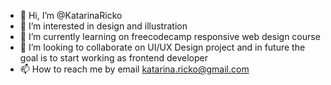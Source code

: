 - 👋 Hi, I’m @KatarinaRicko
- 👀 I’m interested in design and illustration
- 🌱 I’m currently learning on freecodecamp responsive web design course
- 💞️ I’m looking to collaborate on UI/UX Design project and in future the goal is to start working as frontend developer
- 📫 How to reach me by email katarina.ricko@gmail.com

<!---
KatarinaRicko/KatarinaRicko is a ✨ special ✨ repository because its `README.md` (this file) appears on your GitHub profile.
You can click the Preview link to take a look at your changes.
--->
